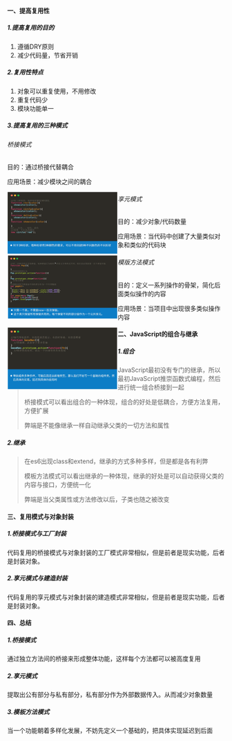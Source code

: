 #### 一、提高复用性

##### 1.提高复用的目的

1. 遵循DRY原则
2. 减少代码量，节省开销

##### 2.复用性特点

1. 对象可以重复使用，不用修改
2. 重复代码少
3. 模块功能单一

##### 3.提高复用的三种模式

###### 桥接模式

目的：通过桥接代替耦合

应用场景：减少模块之间的耦合

<img src="提高复用性.assets/image-20220325101900756.png" alt="image-20220325101900756" style="zoom:25%;" align="left"/>

###### 享元模式

目的：减少对象/代码数量

应用场景：当代码中创建了大量类似对象和类似的代码块

<img src="提高复用性.assets/image-20220325101600974.png" alt="image-20220325101600974" style="zoom:25%;" align="left"/>

###### 模版方法模式

目的：定义一系列操作的骨架，简化后面类似操作的内容

应用场景：当项目中出现很多类似操作内容

<img src="提高复用性.assets/image-20220325102424012.png" alt="image-20220325102424012" style="zoom:25%;" align="left"/>

#### 二、JavaScript的组合与继承

##### 1.组合

> JavaScript最初没有专门的继承，所以最初JavaScript推崇函数式编程，然后进行统一组合桥接到一起
>
> 桥接模式可以看出组合的一种体现，组合的好处是低耦合，方便方法复用，方便扩展
>
> 弊端是不能像继承一样自动继承父类的一切方法和属性

##### 2.继承

> 在es6出现class和extend，继承的方式多种多样，但是都是各有利弊
>
> 模板方法模式可以看出继承的一种体现，继承的好处是可以自动获得父类的内容与接口，方便统一化
>
> 弊端是当父类属性或方法修改以后，子类也随之被改变

#### 三、复用模式与对象封装

##### 1.桥接模式与工厂封装

代码复用的桥接模式与对象封装的工厂模式非常相似，但是前者是现实功能，后者是封装对象。

##### 2.享元模式与建造封装

代码复用的享元模式与对象封装的建造模式非常相似，但是前者是现实功能，后者是封装对象。

#### 四、总结

##### 1.桥接模式

通过独立方法间的桥接来形成整体功能，这样每个方法都可以被高度复用

##### 2.享元模式

提取出公有部分与私有部分，私有部分作为外部数据传入。从而减少对象数量

##### 3.模板方法模式

当一个功能朝着多样化发展，不妨先定义一个基础的，把具体实现延迟到后面